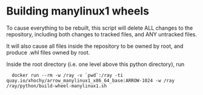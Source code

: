 # Building manylinux1 wheels

To cause everything to be rebuilt, this script will delete ALL changes to the
repository, including both changes to tracked files, and ANY untracked files. 

It will also cause all files inside the repository to be owned by root, and
produce .whl files owned by root.

Inside the root directory (i.e. one level above this python directory), run
```
  docker run --rm -w /ray -v `pwd`:/ray -ti quay.io/xhochy/arrow_manylinux1_x86_64_base:ARROW-1024 -w /ray /ray/python/build-wheel-manylinux1.sh
```
